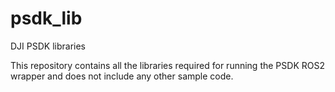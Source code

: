 # psdk_lib
DJI PSDK libraries

This repository contains all the libraries required for running the PSDK ROS2 wrapper and does not include any other sample code.